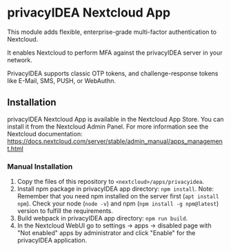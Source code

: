 # privacyIDEA Nextcloud App

This module adds flexible, enterprise-grade multi-factor authentication to Nextcloud.

It enables Nextcloud to perform MFA against the privacyIDEA server in your network.

PrivacyIDEA supports classic OTP tokens, and challenge-response tokens like E-Mail, SMS, PUSH, or WebAuthn.

## Installation

privacyIDEA Nextcloud App is available in the Nextcloud App Store. You can install it from the Nextcloud Admin Panel.
For more information see the Nextcloud documentation: https://docs.nextcloud.com/server/stable/admin_manual/apps_management.html

### Manual Installation
1. Copy the files of this repository to ``<nextcloud>/apps/privacyidea``.
2. Install npm package in privacyIDEA app directory: ``npm install``. Note: Remember that you need npm installed on the server first (``apt install npm``). Check your node (``node -v``) and npm (``npm install -g npm@latest``) version to fulfill the requirements.
3. Build webpack in privacyIDEA app directory: ``npm run build``. 
4. In the Nextcloud WebUI go to settings -> apps -> disabled page with "Not enabled" apps by administrator and click "Enable" for the privacyIDEA application.
